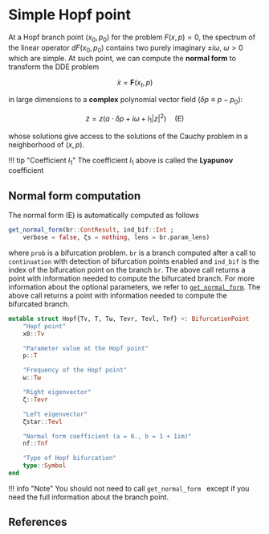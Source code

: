 # Simple Hopf point


At a Hopf branch point $(x_0,p_0)$ for the problem $F(x,p)=0$, the spectrum of the linear operator $dF(x_0,p_0)$ contains two purely imaginary $\pm i\omega,\ \omega > 0$ which are simple. At such point, we can compute the **normal form** to transform the DDE problem

$$\dot x = \mathbf{F}(x_t,p)$$

in large dimensions to a **complex** polynomial vector field ($\delta p\equiv p-p_0$):

$$\dot z = z\left(a \cdot\delta p + i\omega + l_1|z|^2\right)\quad\text{(E)}$$

whose solutions give access to the solutions of the Cauchy problem in a neighborhood of $(x,p)$.

!!! tip "Coefficient $l_1$"
    The coefficient $l_1$ above is called the **Lyapunov** coefficient

## Normal form computation

The normal form (E) is automatically computed as follows

```julia
get_normal_form(br::ContResult, ind_bif::Int ;
	verbose = false, ζs = nothing, lens = br.param_lens)
```

where `prob` is a bifurcation problem. `br` is a branch computed after a call to `continuation` with detection of bifurcation points enabled and `ind_bif` is the index of the bifurcation point on the branch `br`. The above call returns a point with information needed to compute the bifurcated branch. For more information about the optional parameters, we refer to [`get_normal_form`](@ref). The above call returns a point with information needed to compute the bifurcated branch.

```julia
mutable struct Hopf{Tv, T, Tω, Tevr, Tevl, Tnf} <: BifurcationPoint
	"Hopf point"
	x0::Tv

	"Parameter value at the Hopf point"
	p::T

	"Frequency of the Hopf point"
	ω::Tω

	"Right eigenvector"
	ζ::Tevr

	"Left eigenvector"
	ζstar::Tevl

	"Normal form coefficient (a = 0., b = 1 + 1im)"
	nf::Tnf

	"Type of Hopf bifurcation"
	type::Symbol
end
```

!!! info "Note"
    You should not need to call `get_normal_form ` except if you need the full information about the branch point.

## References

[^Haragus]: > Haragus, Mariana, and Gérard Iooss. Local Bifurcations, Center Manifolds, and Normal Forms in Infinite-Dimensional Dynamical Systems. London: Springer London, 2011. https://doi.org/10.1007/978-0-85729-112-7.
